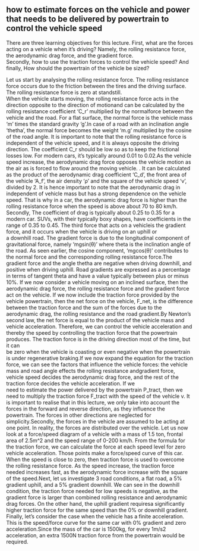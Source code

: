 ## how to estimate forces on the vehicle and power that needs to be delivered by powertrain to control the vehicle speed

There are three learning objectives for this lecture. 
    First, what are the forces acting on a vehicle when it’s driving? 
      Namely, the rolling resistance force, the aerodynamic drag force, and the gradient force.  
    Secondly, how to use the traction forces to control the vehicle speed?
    And finally, How should the powertrain of the vehicle be sized?
    
Let us start by analysing the rolling resistance force. The rolling resistance force occurs due to the 
friction between the tires and the driving surface. The rolling resistance force is zero at standstill.  
When the vehicle starts moving, the rolling resistance force acts in the direction opposite to the 
direction of motionand can be calculated by the rolling resistance coefficient ‘C_r’ multiplied by the 
normalforce between the vehicle and the road. For a flat surface, the normal force is the vehicle mass 
‘m’ times the standard gravity ‘g’.In case of a road with an inclination angle ‘thetha’, the normal 
force becomes the weight ‘m.g’ multiplied by the cosine of the road angle. It is important to note that 
the rolling resistance force is independent of the vehicle speed, and it is always opposite the driving 
direction.  The coefficient C_r should be low so as to keep the frictional losses low. For modern cars, 
it’s typically around 0.01 to 0.02.As the vehicle speed increase, the aerodynamic drag force opposes the 
vehicle motion as the air as is forced to flow around the moving vehicle. . It can be calculated as the 
product of the aerodynamic drag coefficient ‘C_d’, the front area of the vehicle ‘A_f’, the air density 
‘ρ’ and the square of the vehicle speed ‘v’, divided by 2. It is hence important to note that the 
aerodynamic drag in independent of vehicle mass but has a strong dependence on the vehicle speed. That is 
why in a car, the aerodynamic drag force is higher than the rolling resistance force when the speed is 
above about 70 to 80 km/h. Secondly, The coefficient of drag is typically about 0.25 to 0.35 for a modern 
car. SUVs, with their typically boxy shapes, have coefficients in the range of 0.35 to 0.45. The third force 
that acts on a vehicleis the gradient force, and it occurs when the vehicle is driving  on  an  uphill  or  
a  downhill  road.    The  gradient  force  is  due  to  the  longitudinal component of gravitational force, 
namely ‘mgsin(θ)’ where theta is the inclination angle of the road. As seen earlier, the cosine component, 
‘mgcos(θ)’ contributes to the normal force and the corresponding rolling resistance force.The gradient force 
and the angle thetha are negative when driving downhill, and positive when driving uphill.  Road gradients 
are expressed as a percentage in terms of tangent theta and have a value typically between plus or minus 10%. 
If we now consider a vehicle moving on an inclined surface, then the aerodynamic drag force, the rolling 
resistance force and the gradient force act on the vehicle.  If we now include the traction force provided 
by the vehicle powertrain, then the net force on the vehicle, F_net, is the difference between the traction 
force and the sum of the forces due to the aerodynamic drag, the rolling resistance and the road gradient.By 
Newton’s second law, the net force is equal to the product of the vehicle mass and vehicle acceleration. 
Therefore, we can control the vehicle acceleration and thereby the speed by controlling the traction force 
that the powertrain produces. The traction force is in the driving direction most of  the  time,  but  it  can  
be  zero  when  the  vehicle  is  coasting  or  even  negative  when  the powertrain is under regenerative 
braking.If we now expand the equation for the traction force, we can see the factors that influence the vehicle 
forces: the vehicle mass and road angle effects the rolling resistance andgradient force, vehicle speed decides 
the aerodynamic drag force, and the rest of the traction force decides  the  vehicle  acceleration.    If  we  
need  to  estimate  the  power  delivered  by  the powertrain P_tract, then we need to multiply the traction 
force F_tract with the speed of the vehicle v. It is important to realise that in this lecture, we only take 
into account the forces in the forward and reverse direction, as they influence the powertrain. The forces in 
other directions are neglected for simplicity.Secondly, the forces in the vehicle are assumed to be acting at 
one point. In reality, the forces are distributed over the vehicle. Let us now look at a force/speed diagram of 
a vehicle with a mass of 1.5 ton, frontal area of 2.5m^2 and the speed range of 0-200 km/h.  From the formula 
for the traction force, we can calculate the force at each speed level for zero vehicle acceleration. Those points 
make a force/speed curve of this car.  When the speed is close to zero, then traction force is used to overcome  
the  rolling  resistance  force.    As  the  speed  increase,  the  traction  force  needed increases fast, as 
the aerodynamic force increase with the square of the speed.Next, let us investigate 3 road conditions, a flat 
road, a 5% gradient uphill, and a 5% gradient downhill.  We can see in the downhill condition, the traction force 
needed for low speeds is negative, as the gradient force is larger than combined rolling resistance and aerodynamic 
drag forces.  On the other hand, the uphill gradient requiresa significantly higher traction force for the same 
speed than the 0% or downhill gradient. Finally,  let’s  consider  the  case  when  the  vehicle  has  a  finite 
acceleration. This  is  the speed/force curve for the same car with 0% gradient and zero acceleration.Since the 
mass of the  car  is  1500kg,  for  every  1m/s2  acceleration,  an  extra  1500N  traction  force  from  the 
powertrain would be required. 

